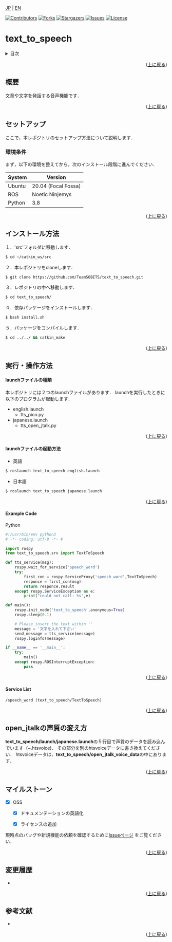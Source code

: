 <a name="readme-top"></a>

[JP](README.md) | [EN](README_en.md)

[![Contributors][contributors-shield]][contributors-url]
[![Forks][forks-shield]][forks-url]
[![Stargazers][stars-shield]][stars-url]
[![Issues][issues-shield]][issues-url]
[![License][license-shield]][license-url]
<!-- [![MIT License][license-shield]][license-url] -->


# text_to_speech
<!-- 目次 -->
<details>
  <summary>目次</summary>
  <ol>
    <li>
      <a href="#概要">概要</a>
    </li>
    <li>
      <a href="#環境構築">環境構築</a>
      <ul>
        <li><a href="#環境条件">環境条件</a></li>
        <li><a href="#インストール方法">インストール方法</a></li>
      </ul>
    </li>
    <li><a href="#実行・操作方法">実行・操作方法</a></li>
    <li><a href="#マイルストーン">マイルストーン</a></li>
    <li><a href="#変更履歴">変更履歴</a></li>
    <!-- <li><a href="#contributing">Contributing</a></li> -->
    <!-- <li><a href="#license">License</a></li> -->
    <li><a href="#参考文献">参考文献</a></li>
  </ol>
</details>

<p align="right">(<a href="#readme-top">上に戻る</a>)</p>

## 概要

文章や文字を発話する音声機能です．


<p align="right">(<a href="#readme-top">上に戻る</a>)</p>

<!-- セットアップ -->
## セットアップ

ここで，本レポジトリのセットアップ方法について説明します．

### 環境条件

まず，以下の環境を整えてから，次のインストール段階に進んでください．

| System  | Version |
| ------------- | ------------- |
| Ubuntu | 20.04 (Focal Fossa) |
| ROS | Noetic Ninjemys |
| Python | 3.8 |

<p align="right">(<a href="#readme-top">上に戻る</a>)</p>


## インストール方法
１．'src'フォルダに移動します．
```sh
$ cd ~/catkin_ws/src
```

２．本レポジトリをcloneします．
```sh
$ git clone https://github.com/TeamSOBITS/text_to_speech.git
```


３．レポジトリの中へ移動します．
```sh
$ cd text_to_speech/
```


４．依存パッケージをインストールします．
```sh 
$ bash install.sh
```

５．パッケージをコンパイルします．
```sh
$ cd ../../ && catkin_make
```
<p align="right">(<a href="#readme-top">上に戻る</a>)</p>


## 実行・操作方法

#### launchファイルの種類
本レポジトリには２つのlaunchファイルがあります．
launchを実行したときに以下のプログラムが起動します．
- english.launch
    - tts_pico.py
- japanese.launch
    - tts_open_jtalk.py
<p align="right">(<a href="#readme-top">上に戻る</a>)</p>


#### launchファイルの起動方法

- 英語
```sh
$ roslaunch text_to_speech english.launch
```

- 日本語
```sh
$ roslaunch text_to_speech japanese.launch
```
<p align="right">(<a href="#readme-top">上に戻る</a>)</p>

#### Example Code
</details>
<summary>Python</summary>

```py
#!/usr/bin/env python3
# -*- coding: utf-8 -*- #

import rospy
from text_to_speech.srv import TextToSpeech

def tts_service(msg):
    rospy.wait_for_service('speech_word')
    try:
        first_con = rospy.ServiceProxy('speech_word',TextToSpeech)
        responce = first_con(msg)
        return responce.result
    except rospy.ServiceException as e:
        print("could not call: %s",e)

def main():
    rospy.init_node('text_to_speech',anonymous=True)
    rospy.sleep(0.1)

    # Please insert the text within ''
    message = '文字を入れて下さい'
    send_message = tts_service(message)
    rospy.loginfo(message)

if __name__ == '__main__':
    try:
        main()
    except rospy.ROSInterruptException:
        pass

```
</details>

<p align="right">(<a href="#readme-top">上に戻る</a>)</p>

#### Service List
    /speech_word (text_to_speech/TextToSpeech)

<p align="right">(<a href="#readme-top">上に戻る</a>)</p>


## open_jtalkの声質の変え方 
**text_to_speech/launch/japanese.launch**の５行目で声質のデータを読み込んでいます（~.htsvoice)．
その部分を別のhtsvoiceデータに書き換えてください．
htsvoiceデータは、**text_to_speech/open_jtalk_voice_data**の中にあります．

<p align="right">(<a href="#readme-top">上に戻る</a>)</p>

<!-- マイルストーン -->
## マイルストーン

- [x] OSS
    - [x] ドキュメンテーションの英語化
    - [x] ライセンスの追加


現時点のバッグや新規機能の依頼を確認するために[Issueページ](https://github.com/TeamSOBITS/text_to_speech/issues) をご覧ください．

<p align="right">(<a href="#readme-top">上に戻る</a>)</p>

## 変更履歴
 - 

<p align="right">(<a href="#readme-top">上に戻る</a>)</p>

<!-- 参考文献 -->
## 参考文献

* []()

<p align="right">(<a href="#readme-top">上に戻る</a>)</p>

<!-- MARKDOWN LINKS & IMAGES -->
<!-- https://www.markdownguide.org/basic-syntax/#reference-style-links -->
[contributors-shield]: https://img.shields.io/github/contributors/TeamSOBITS/text_to_speech.svg?style=for-the-badge
[contributors-url]: https://github.com/TeamSOBITS/text_to_speech/graphs/contributors
[forks-shield]: https://img.shields.io/github/forks/TeamSOBITS/text_to_speech.svg?style=for-the-badge
[forks-url]: https://github.com/TeamSOBITS/text_to_speech/network/members
[stars-shield]: https://img.shields.io/github/stars/TeamSOBITS/text_to_speech.svg?style=for-the-badge
[stars-url]: https://github.com/TeamSOBITS/text_to_speech/stargazers
[issues-shield]: https://img.shields.io/github/issues/TeamSOBITS/text_to_speech.svg?style=for-the-badge
[issues-url]: https://github.com/TeamSOBITS/v/issues
[license-shield]: https://img.shields.io/github/license/TeamSOBITS/text_to_speech.svg?style=for-the-badge
[license-url]: LICENSE
